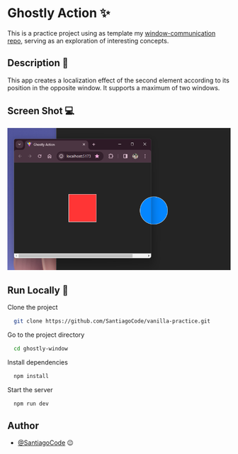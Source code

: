 # Ghostly Action ✨

This is a practice project using as template my [window-communication repo](https://github.com/SantiagoCode/window-communication), serving as an exploration of interesting concepts.

## Description 👀

This app creates a localization effect of the second element according to its position in the opposite window. It supports a maximum of two windows.

## Screen Shot 💻

![alt text](image.png)


## Run Locally 🚀

Clone the project

```bash
  git clone https://github.com/SantiagoCode/vanilla-practice.git
```

Go to the project directory

```bash
  cd ghostly-window
```

Install dependencies

```bash
  npm install
```

Start the server

```bash
  npm run dev
```

## Author

- [@SantiagoCode](https://www.github.com/SantiagoCode) 😉